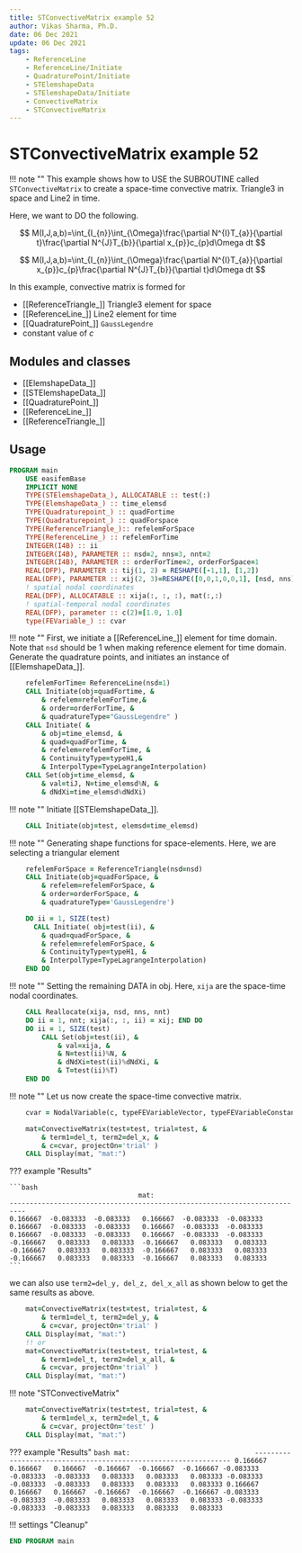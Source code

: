 ```yaml
---
title: STConvectiveMatrix example 52
author: Vikas Sharma, Ph.D.
date: 06 Dec 2021
update: 06 Dec 2021 
tags:
    - ReferenceLine
    - ReferenceLine/Initiate
    - QuadraturePoint/Initiate
    - STElemshapeData
    - STElemshapeData/Initiate
    - ConvectiveMatrix
    - STConvectiveMatrix
---
```


# STConvectiveMatrix example 52

!!! note ""
	This example shows how to USE the SUBROUTINE called `STConvectiveMatrix` to create a space-time convective matrix. Triangle3 in space and Line2 in time.
    
Here, we want to DO the following.

$$
M(I,J,a,b)=\int_{I_{n}}\int_{\Omega}\frac{\partial N^{I}T_{a}}{\partial t}\frac{\partial N^{J}T_{b}}{\partial x_{p}}c_{p}d\Omega dt
$$

$$
M(I,J,a,b)=\int_{I_{n}}\int_{\Omega}\frac{\partial N^{I}T_{a}}{\partial x_{p}}c_{p}\frac{\partial N^{J}T_{b}}{\partial t}d\Omega dt
$$

In this example, convective matrix is formed for 

- [[ReferenceTriangle_]] Triangle3 element for  space
- [[ReferenceLine_]] Line2 element for time
- [[QuadraturePoint_]] `GaussLegendre`
- constant value of $c$

## Modules and classes

- [[ElemshapeData_]]
- [[STElemshapeData_]]
- [[QuadraturePoint_]]
- [[ReferenceLine_]]
- [[ReferenceTriangle_]]

## Usage

```fortran
PROGRAM main
    USE easifemBase
    IMPLICIT NONE
    TYPE(STElemshapeData_), ALLOCATABLE :: test(:)
    TYPE(ElemshapeData_) :: time_elemsd
    TYPE(Quadraturepoint_) :: quadFortime
    TYPE(Quadraturepoint_) :: quadForspace
    TYPE(ReferenceTriangle_):: refelemForSpace
    TYPE(ReferenceLine_) :: refelemForTime
    INTEGER(I4B) :: ii
    INTEGER(I4B), PARAMETER :: nsd=2, nns=3, nnt=2
    INTEGER(I4B), PARAMETER :: orderForTime=2, orderForSpace=1
    REAL(DFP), PARAMETER :: tij(1, 2) = RESHAPE([-1,1], [1,2])
    REAL(DFP), PARAMETER :: xij(2, 3)=RESHAPE([0,0,1,0,0,1], [nsd, nns])
    ! spatial nodal coordinates
    REAL(DFP), ALLOCATABLE :: xija(:, :, :), mat(:,:)
    ! spatial-temporal nodal coordinates
    REAL(DFP), parameter :: c(2)=[1.0, 1.0]
    type(FEVariable_) :: cvar
```

!!! note ""
    First, we initiate a [[ReferenceLine_]] element for time domain. Note that `nsd` should be 1 when making reference element for time domain. Generate the quadrature points, and initiates an instance of [[ElemshapeData_]].

```fortran
    refelemForTime= ReferenceLine(nsd=1)
    CALL Initiate(obj=quadFortime, &
		& refelem=refelemForTime,&
		& order=orderForTime, &
      	& quadratureType="GaussLegendre" )
    CALL Initiate( &
    	& obj=time_elemsd, &
	  	& quad=quadForTime, &
		& refelem=refelemForTime, &
      	& ContinuityType=typeH1,&
		& InterpolType=TypeLagrangeInterpolation)
    CALL Set(obj=time_elemsd, &
		& val=tiJ, N=time_elemsd%N, &
        & dNdXi=time_elemsd%dNdXi)
```

!!! note ""
    Initiate [[STElemshapeData_]].

```fortran
    CALL Initiate(obj=test, elemsd=time_elemsd)
```

!!! note ""
    Generating shape functions for space-elements. Here, we are selecting a triangular element

```fortran
    refelemForSpace = ReferenceTriangle(nsd=nsd)
    CALL Initiate(obj=quadForSpace, &
		& refelem=refelemForSpace, &
		& order=orderForSpace, &
		& quadratureType='GaussLegendre')
```

```fortran
    DO ii = 1, SIZE(test)
      CALL Initiate( obj=test(ii), &
	  	& quad=quadForSpace, &
		& refelem=refelemForSpace, &
        & ContinuityType=typeH1, &
		& InterpolType=TypeLagrangeInterpolation)
    END DO
```

!!! note ""
    Setting the remaining DATA in obj. Here, `xija` are the space-time nodal coordinates.

```fortran
	CALL Reallocate(xija, nsd, nns, nnt)
    DO ii = 1, nnt; xija(:, :, ii) = xij; END DO
    DO ii = 1, SIZE(test)
        CALL Set(obj=test(ii), &
            & val=xija, &
			& N=test(ii)%N, &
            & dNdXi=test(ii)%dNdXi, &
            & T=test(ii)%T)
    END DO
```

!!! note ""
    Let us now create the space-time convective matrix.

```fortran
    cvar = NodalVariable(c, typeFEVariableVector, typeFEVariableConstant)
```

```fortran
    mat=ConvectiveMatrix(test=test, trial=test, &
        & term1=del_t, term2=del_x, &
        & c=cvar, projectOn='trial' )
    CALL Display(mat, "mat:")
```

??? example "Results"

    ```bash
                                    mat:                                   
    --------------------------------------------------------------------------
    0.166667  -0.083333  -0.083333   0.166667  -0.083333  -0.083333
    0.166667  -0.083333  -0.083333   0.166667  -0.083333  -0.083333
    0.166667  -0.083333  -0.083333   0.166667  -0.083333  -0.083333
    -0.166667   0.083333   0.083333  -0.166667   0.083333   0.083333
    -0.166667   0.083333   0.083333  -0.166667   0.083333   0.083333
    -0.166667   0.083333   0.083333  -0.166667   0.083333   0.083333    
    ```

we can also use `term2=del_y, del_z, del_x_all` as shown below to get the same results as above.

```fortran
    mat=ConvectiveMatrix(test=test, trial=test, &
        & term1=del_t, term2=del_y, &
        & c=cvar, projectOn='trial' )
    CALL Display(mat, "mat:")
    !! or
    mat=ConvectiveMatrix(test=test, trial=test, &
        & term1=del_t, term2=del_x_all, &
        & c=cvar, projectOn='trial' )
    CALL Display(mat, "mat:")
```


!!! note "STConvectiveMatrix"

```fortran
    mat=ConvectiveMatrix(test=test, trial=test, &
        & term1=del_x, term2=del_t, &
        & c=cvar, projectOn='test' )
    CALL Display(mat, "mat:")
```

??? example "Results"
    ```bash
                                mat:                              
    ----------------------------------------------------------------
    0.166667   0.166667   0.166667  -0.166667  -0.166667  -0.166667
    -0.083333  -0.083333  -0.083333   0.083333   0.083333   0.083333
    -0.083333  -0.083333  -0.083333   0.083333   0.083333   0.083333
    0.166667   0.166667   0.166667  -0.166667  -0.166667  -0.166667
    -0.083333  -0.083333  -0.083333   0.083333   0.083333   0.083333
    -0.083333  -0.083333  -0.083333   0.083333   0.083333   0.083333
    ```

!!! settings "Cleanup"

```fortran
END PROGRAM main
```
